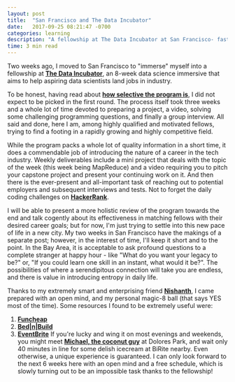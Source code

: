 ```yaml
---
layout: post
title:  "San Francisco and The Data Incubator"
date:   2017-09-25 08:21:47 -0700
categories: learning
description: "A fellowship at The Data Incubator at San Francisco- fast tracking my way into a career in data science in a unique city among highly motivated, qualified and passionate people."
time: 3 min read
---
```


Two weeks ago, I moved to San Francisco to "immerse" myself into a fellowship at **[The Data Incubator](https://www.thedataincubator.com)**, an 8-week data science immersive that aims to help aspiring data scientists land jobs in industry. 

To be honest, having read about **[how selective the program is](https://venturebeat.com/2014/04/15/ny-gets-new-bootcamp-for-data-scientists-its-free-but-harder-to-get-into-than-harvard/)**, I did not expect to be picked in the first round. The process itself took three weeks and a whole lot of time devoted to preparing a project, a video, solving some challenging programming questions, and finally a group interview. All said and done, here I am, among highly qualified and motivated fellows, trying to find a footing in a rapidly growing and highly competitive field.

While the program packs a whole lot of quality information in a short time, it does a commendable job of introducing the nature of a career in the tech industry. Weekly deliverables include a mini project that deals with the topic of the week (this week being MapReduce) and a video requiring you to pitch your capstone project and present your continuing work on it. And then there is the ever-present and all-important task of reaching out to potential employers and subsequent interviews and tests. Not to forget the daily coding challenges on **[HackerRank](https://www.hackerrank.com/)**.

I will be able to present a more holistic review of the program towards the end and talk cogently about its effectiveness in matching fellows with their desired career goals; but for now, I'm just trying to settle into this new pace of life in a new city. My two weeks in San Francisco have the makings of a separate post; however, in the interest of time, I'll keep it short and to the point. In the Bay Area, it is acceptable to ask profound questions to a complete stranger at happy hour - like "What do you want your legacy to be?" or, "If you could learn one skill in an instant, what would it be?". The possibilities of where a serendipitous connection will take you are endless, and there is value in introducing entropy in daily life. 

Thanks to my extremely smart and enterprising friend **[Nishanth](https://twitter.com/n_alapati)**, I came prepared with an open mind, and my personal magic-8 ball (that says YES most of the time). Some resources I found to be extremely useful were: 
1. **[Funcheap](http://sf.funcheap.com/)**
2. **[Bed|n|Build](http://bednbuild.com/)**
3. **[EventBrite](https://www.eventbrite.com/)**
If you're lucky and wing it on most evenings and weekends, you might meet **[Michael, the coconut guy](https://www.yelp.com/biz/michael-the-coconut-guy-san-francisco)** at Dolores Park, and wait only 40 minutes in line for some delish icecream at BiRite nearby. Even otherwise, a unique experience is guaranteed. I can only look forward to the next 6 weeks here with an open mind and a free schedule, which is slowly turning out to be an impossible task thanks to the fellowship!
